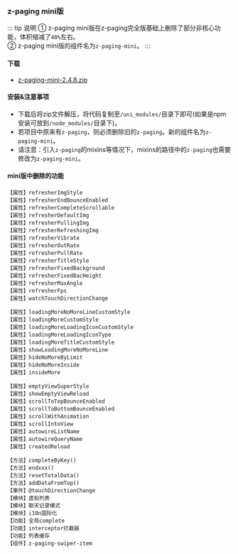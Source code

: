 ### z-paging mini版
::: tip 说明
① z-paging mini版在z-paging完全版基础上删除了部分非核心功能，体积缩减了`40%`左右。  
② z-paging mini版的组件名为`z-paging-mini`。
:::

#### 下载
* [z-paging-mini-2.4.8.zip](https://z-paging.zxlee.cn/public/releases/z-paging-mini-2.4.8.zip)

#### 安装&注意事项
* 下载后将zip文件解压，将代码复制至`/uni_modules/`目录下即可(如果是npm安装可放到`/node_modules/`目录下)。  
* 若项目中原来有`z-paging`，则必须删除旧的`z-paging`。新的组件名为`z-paging-mini`。  
* 请注意：引入`z-paging`的mixins等情况下，mixins的路径中的`z-paging`也需要修改为`z-paging-mini`。

#### mini版中删除的功能
`【属性】refresherImgStyle`  
`【属性】refresherEndBounceEnabled`  
`【属性】refresherCompleteScrollable`  
`【属性】refresherDefaultImg`  
`【属性】refresherPullingImg`  
`【属性】refresherRefreshingImg`  
`【属性】refresherVibrate`  
`【属性】refresherOutRate`  
`【属性】refresherPullRate`  
`【属性】refresherTitleStyle`  
`【属性】refresherFixedBackground`  
`【属性】refresherFixedBacHeight`  
`【属性】refresherMaxAngle`  
`【属性】refresherFps`  
`【属性】watchTouchDirectionChange`  

`【属性】loadingMoreNoMoreLineCustomStyle`  
`【属性】loadingMoreCustomStyle`  
`【属性】loadingMoreLoadingIconCustomStyle`  
`【属性】loadingMoreLoadingIconType`  
`【属性】loadingMoreTitleCustomStyle`  
`【属性】showLoadingMoreNoMoreLine`  
`【属性】hideNoMoreByLimit`  
`【属性】hideNoMoreInside`  
`【属性】insideMore`  

`【属性】emptyViewSuperStyle`  
`【属性】showEmptyViewReload`  
`【属性】scrollToTopBounceEnabled`  
`【属性】scrollToBottomBounceEnabled`  
`【属性】scrollWithAnimation`  
`【属性】scrollIntoView`  
`【属性】autowireListName`  
`【属性】autowireQueryName`  
`【属性】createdReload`   

`【方法】completeByKey()`  
`【方法】endxxx()`  
`【方法】resetTotalData()`  
`【方法】addDataFromTop()`  
`【事件】@touchDirectionChange`  
`【模块】虚拟列表`  
`【模块】聊天记录模式`  
`【模块】i18n国际化`  
`【功能】全局complete`  
`【功能】interceptor拦截器`  
`【功能】列表缓存`  
`【组件】z-paging-swiper-item`  
